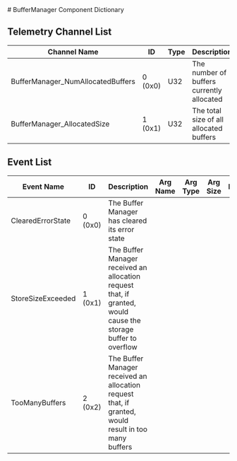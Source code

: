 <title>BufferManager Component Dictionary</title>
# BufferManager Component Dictionary


## Telemetry Channel List

|Channel Name|ID|Type|Description|
|---|---|---|---|
|BufferManager_NumAllocatedBuffers|0 (0x0)|U32|The number of buffers currently allocated|
|BufferManager_AllocatedSize|1 (0x1)|U32|The total size of all allocated buffers|

## Event List

|Event Name|ID|Description|Arg Name|Arg Type|Arg Size|Description
|---|---|---|---|---|---|---|
|ClearedErrorState|0 (0x0)|The Buffer Manager has cleared its error state| | | | |
|StoreSizeExceeded|1 (0x1)|The Buffer Manager received an allocation request that, if granted, would cause the storage buffer to overflow| | | | |
|TooManyBuffers|2 (0x2)|The Buffer Manager received an allocation request that, if granted, would result in too many buffers| | | | |
